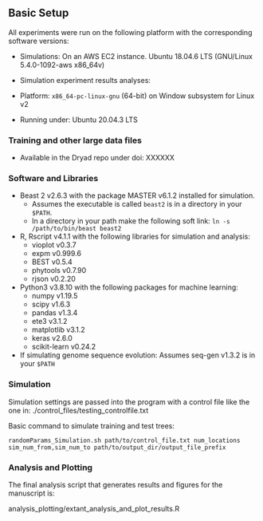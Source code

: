 ## Basic Setup

All experiments were run on the following platform with the corresponding software versions:

- Simulations: On an AWS EC2 instance. Ubuntu 18.04.6 LTS (GNU/Linux 5.4.0-1092-aws x86_64v)

- Simulation experiment results analyses: 
- Platform: `x86_64-pc-linux-gnu` (64-bit) on Window subsystem for Linux v2
- Running under: Ubuntu 20.04.3 LTS

### Training and other large data files
- Available in the Dryad repo under doi: XXXXXX

### Software and Libraries

- Beast 2 v2.6.3 with the package MASTER v6.1.2 installed for simulation.
    - Assumes the executable is called `beast2` is in a directory in your `$PATH`. 
    - In a directory in your path make the following soft link: `ln -s /path/to/bin/beast beast2`
- R, Rscript v4.1.1 with the following libraries for simulation and analysis:
    - vioplot v0.3.7
    - expm v0.999.6
    - BEST v0.5.4
    - phytools v0.7.90
    - rjson v0.2.20
- Python3 v3.8.10 with the following packages for machine learning:
    - numpy v1.19.5
    - scipy v1.6.3
    - pandas v1.3.4
    - ete3 v3.1.2
    - matplotlib v3.1.2
    - keras v2.6.0
    - scikit-learn v0.24.2
- If simulating genome sequence evolution: Assumes seq-gen v1.3.2 is in your `$PATH`

### Simulation
Simulation settings are passed into the program with a control file like the one in:
./control_files/testing_controlfile.txt

Basic command to simulate training and test trees:

```shell
randomParams_Simulation.sh path/to/control_file.txt num_locations sim_num_from,sim_num_to path/to/output_dir/output_file_prefix
```

### Analysis and Plotting
The final analysis script that generates results and figures for the manuscript is:

analysis_plotting/extant_analysis_and_plot_results.R

